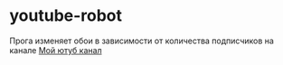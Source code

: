 # youtube-robot
Прога изменяет обои в зависимости от количества подписчиков на канале
<a href = "https://www.youtube.com/channel/UCIb8Y65gN-Pl7m7Dw7Lgb8A">Мой ютуб канал</a>
